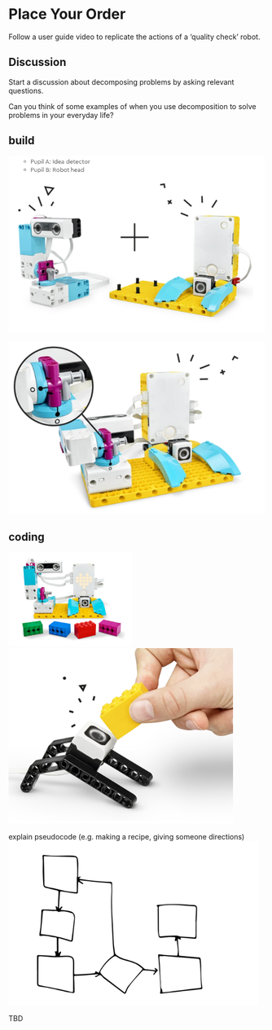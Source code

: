 # Place Your Order

Follow a user guide video to replicate the actions of a ‘quality check’ robot.


## Discussion

Start a discussion about decomposing problems by asking relevant questions. 

Can you think of some examples of when you use decomposition to solve problems in your everyday life?

## build

![Alt text](image.png)

![Alt text](image-1.png)


## coding

![Alt text](image-2.png)
![Alt text](image-3.png)

explain pseudocode  (e.g. making a recipe, giving someone directions)
![Alt text](image-4.png)


TBD

